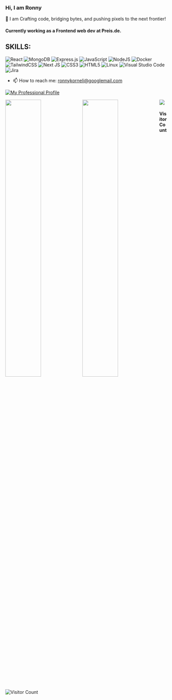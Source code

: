 
### Hi, I am Ronny 
🚀 I am Crafting code, bridging bytes, and pushing pixels to the next frontier!

#### Currently working as a Frontend web dev at Preis.de.

## SKILLS:   

![React](https://img.shields.io/badge/react-%2320232a.svg?style=for-the-badge&logo=react&logoColor=%2361DAFB)
![MongoDB](https://img.shields.io/badge/MongoDB-%234ea94b.svg?style=for-the-badge&logo=mongodb&logoColor=black)
![Express.js](https://img.shields.io/badge/express.js-%23404d59.svg?style=for-the-badge&logo=express&logoColor=%2361DAFB)
![JavaScript](https://img.shields.io/badge/javascript-%23323330.svg?style=for-the-badge&logo=javascript&logoColor=%23F7DF1E)
![NodeJS](https://img.shields.io/badge/node.js-6DA55F?style=for-the-badge&logo=node.js&logoColor=white)
![Docker](https://img.shields.io/badge/docker-%230db7ed.svg?style=for-the-badge&logo=docker&logoColor=white)
![TailwindCSS](https://img.shields.io/badge/tailwindcss-%2338B2AC.svg?style=for-the-badge&logo=tailwind-css&logoColor=white)
![Next JS](https://img.shields.io/badge/Next-black?style=for-the-badge&logo=next.js&logoColor=white)
![CSS3](https://img.shields.io/badge/css3-%231572B6.svg?style=for-the-badge&logo=css3&logoColor=white)
![HTML5](https://img.shields.io/badge/html5-%23E34F26.svg?style=for-the-badge&logo=html5&logoColor=white)
![Linux](https://img.shields.io/badge/Linux-FCC624?style=for-the-badge&logo=linux&logoColor=black)
![Visual Studio Code](https://img.shields.io/badge/Visual%20Studio%20Code-0078d7.svg?style=for-the-badge&logo=visual-studio-code&logoColor=white)
![Jira](https://img.shields.io/badge/jira-%230A0FFF.svg?style=for-the-badge&logo=jira&logoColor=white)


- 📫 How to reach me: ronnykorneli@googlemail.com


[![My Professional Profile](https://github.com/RonnyKorneli/RonnyKorneli/assets/84308318/645a6b1f-7ad4-4dbe-8abc-5812aa37e303)](https://www.linkedin.com/in/ronny-korneli/)

<img align="left" width="47%" src="https://github-readme-stats.vercel.app/api?username=RonnyKorneli&show_icons=true&theme=cobalt" />
<img align="left" width="47%" src="https://github-readme-stats.vercel.app/api/top-langs/?username=RonnyKorneli&layout=compact" />

[<img src="https://github.com/RonnyKorneli/RonnyKorneli/assets/84308318/645a6b1f-7ad4-4dbe-8abc-5812aa37e303">](https://www.linkedin.com/in/ronny-korneli/)

#### Visitor Count
![Visitor Count](https://profile-counter.glitch.me/RonnyKorneli/count.svg)









